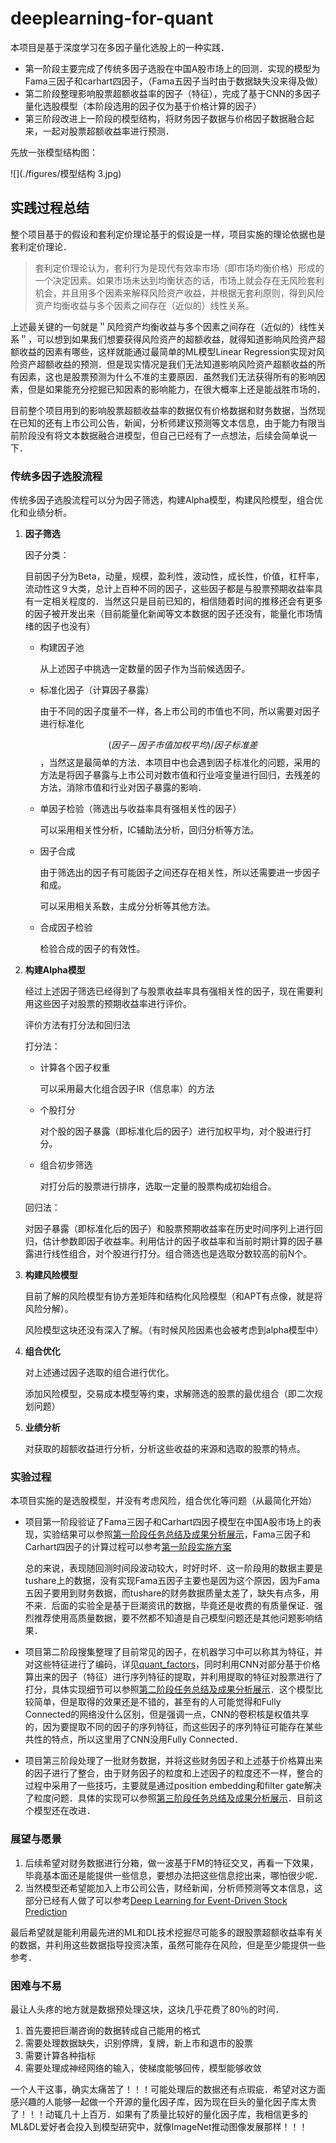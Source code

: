 # deeplearning-for-quant
本项目是基于深度学习在多因子量化选股上的一种实践．
* 第一阶段主要完成了传统多因子选股在中国A股市场上的回测．实现的模型为Fama三因子和carhart四因子，（Fama五因子当时由于数据缺失没来得及做）
* 第二阶段整理影响股票超额收益率的因子（特征），完成了基于CNN的多因子量化选股模型（本阶段选用的因子仅为基于价格计算的因子）
* 第三阶段改进上一阶段的模型结构，将财务因子数据与价格因子数据融合起来，一起对股票超额收益率进行预测．

先放一张模型结构图：

![](./figures/模型结构 3.jpg)

## 实践过程总结

整个项目基于的假设和套利定价理论基于的假设是一样，项目实施的理论依据也是套利定价理论．

> 套利定价理论认为，套利行为是现代有效率市场（即市场均衡价格）形成的一个决定因素。如果市场未达到均衡状态的话，市场上就会存在无风险套利机会，并且用多个因素来解释风险资产收益，并根据无套利原则，得到风险资产均衡收益与多个因素之间存在（近似的）线性关系。

上述最关键的一句就是＂风险资产均衡收益与多个因素之间存在（近似的）线性关系＂，可以想到如果我们想要获得风险资产的超额收益，就得知道影响风险资产超额收益的因素有哪些，这样就能通过最简单的ML模型Linear Regression实现对风险资产超额收益的预测．但是现实情况是我们无法知道影响风险资产超额收益的所有因素，这也是股票预测为什么不准的主要原因．虽然我们无法获得所有的影响因素，但是如果能充分挖掘已知因素的影响能力，在很大概率上还是能战胜市场的．

目前整个项目用到的影响股票超额收益率的数据仅有价格数据和财务数据，当然现在已知的还有上市公司公告，新闻，分析师建议预测等文本信息，由于能力有限当前阶段没有将文本数据融合进模型，但自己已经有了一点想法，后续会简单说一下．

### 传统多因子选股流程

 传统多因子选股流程可以分为因子筛选，构建Alpha模型，构建风险模型，组合优化和业绩分析。

1. **因子筛选**

   因子分类：

   目前因子分为Beta，动量，规模，盈利性，波动性，成长性，价值，杠杆率，流动性这９大类，总计上百种不同的因子，这些因子都是与股票预期收益率具有一定相关程度的．当然这只是目前已知的，相信随着时间的推移还会有更多的因子被开发出来（目前能量化新闻等文本数据的因子还没有，能量化市场情绪的因子也没有）

   * 构建因子池

     从上述因子中挑选一定数量的因子作为当前候选因子。

   * 标准化因子（计算因子暴露）

     由于不同的因子度量不一样，各上市公司的市值也不同，所以需要对因子进行标准化

     $$(因子－因子市值加权平均)/因子标准差$$，当然这是最简单的方法．本项目中也会遇到因子标准化的问题，采用的方法是将因子暴露与上市公司对数市值和行业哑变量进行回归，去残差的方法，消除市值和行业对因子暴露的影响．

   * 单因子检验（筛选出与收益率具有强相关性的因子）

     可以采用相关性分析，IC辅助法分析，回归分析等方法。

   * 因子合成

     由于筛选出的因子有可能因子之间还存在相关性，所以还需要进一步因子和成。

     可以采用相关系数，主成分分析等其他方法。

   * 合成因子检验

     检验合成的因子的有效性。

2. **构建Alpha模型**

   经过上述因子筛选已经得到了与股票收益率具有强相关性的因子，现在需要利用这些因子对股票的预期收益率进行评价。

   评价方法有打分法和回归法

   打分法：

   * 计算各个因子权重

     可以采用最大化组合因子IR（信息率）的方法

   * 个股打分

     对个股的因子暴露（即标准化后的因子）进行加权平均，对个股进行打分。

   * 组合初步筛选

     对打分后的股票进行排序，选取一定量的股票构成初始组合。

    回归法：

   ​	对因子暴露（即标准化后的因子）和股票预期收益率在历史时间序列上进行回归，估计参数即因子收益率。利用估计的因子收益率和当前时期计算的因子暴露进行线性组合，对个股进行打分。组合筛选也是选取分数较高的前N个。


3. **构建风险模型**

   目前了解的风险模型有协方差矩阵和结构化风险模型（和APT有点像，就是将风险分解）。

   风险模型这块还没有深入了解。（有时候风险因素也会被考虑到alpha模型中）

4. **组合优化**

   对上述通过因子选取的组合进行优化。

   添加风险模型，交易成本模型等约束，求解筛选的股票的最优组合（即二次规划问题）

5. **业绩分析**

   对获取的超额收益进行分析，分析这些收益的来源和选取的股票的特点。

### 实验过程

本项目实施的是选股模型，并没有考虑风险，组合优化等问题（从最简化开始）

* 项目第一阶段验证了Fama三因子和Carhart四因子模型在中国A股市场上的表现，实验结果可以参照[第一阶段任务总结及成果分析展示](./第一阶段任务总结及成果分析展示.md)，Fama三因子和Carhart四因子的计算过程可以参考[第一阶段实施方案](./第一阶段实施方案.md)

  总的来说，表现随回测时间段波动较大，时好时坏．这一阶段用的数据主要是tushare上的数据，没有实现Fama五因子主要也是因为这个原因，因为Fama五因子要用到财务数据，而tushare的财务数据质量太差了，缺失有点多，用不来．后面的实验全是基于巨潮资讯的数据，毕竟还是收费的有质量保证．强烈推荐使用高质量数据，要不然都不知道是自己模型问题还是其他问题影响结果．

* 项目第二阶段搜集整理了目前常见的因子，在机器学习中可以称其为特征，并对这些特征进行了编码，详见[quant_factors](./quant_factors.md)，同时利用CNN对部分基于价格算出来的因子（特征）进行序列特征的提取，并利用提取的特征对股票进行了打分，具体实现细节可以参照[第二阶段任务总结及成果分析展示](./第二阶段任务总结及成果分析展示.md)．这个模型比较简单，但是取得的效果还是不错的，甚至有的人可能觉得和Fully Connected的网络没什么区别，但是强调一点，CNN的卷积核是权值共享的，因为要提取不同的因子的序列特征，而这些因子的序列特征可能存在某些共性的特点，所以这里用了CNN没用Fully Connected．

* 项目第三阶段处理了一批财务数据，并将这些财务因子和上述基于价格算出来的因子进行了整合，由于财务因子的粒度和上述因子的粒度还不一样，整合的过程中采用了一些技巧，主要就是通过position embedding和filter gate解决了粒度问题．具体的实现可以参照[第三阶段任务总结及成果分析展示](./第三阶段任务总结及成果分析展示)．目前这个模型还在改进．

### 展望与愿景

1. 后续希望对财务数据进行分箱，做一波基于FM的特征交叉，再看一下效果，毕竟基本面还是能提供一些信息，要想办法把这些信息挖出来，哪怕很少呢．
2. 当然模型还希望能加入上市公司公告，财经新闻，分析师预测等文本信息，这部分已经有人做了可以参考[Deep Learning for Event-Driven Stock Prediction](https://www.ijcai.org/Proceedings/15/Papers/329.pdf)

最后希望就是能利用最先进的ML和DL技术挖掘尽可能多的跟股票超额收益率有关的数据，并利用这些数据指导投资决策，虽然可能存在风险，但是至少能提供一些参考．

### 困难与不易

最让人头疼的地方就是数据预处理这块，这块几乎花费了80％的时间．

1. 首先要把巨潮咨询的数据转成自己能用的格式
2. 需要处理数据缺失，识别停牌，复牌，新上市和退市的股票
3. 需要计算各种指标
4. 需要处理成神经网络的输入，使梯度能够回传，模型能够收敛

一个人干这事，确实太痛苦了！！！可能处理后的数据还有点瑕疵．希望对这方面感兴趣的人能够一起做一个开源的量化因子库，因为现在巨头的量化因子库太贵了！！！动辄几十上百万．如果有了质量比较好的量化因子库，我相信更多的ML&DL爱好者会投入到模型研究中，就像ImageNet推动图像发展那样！！！